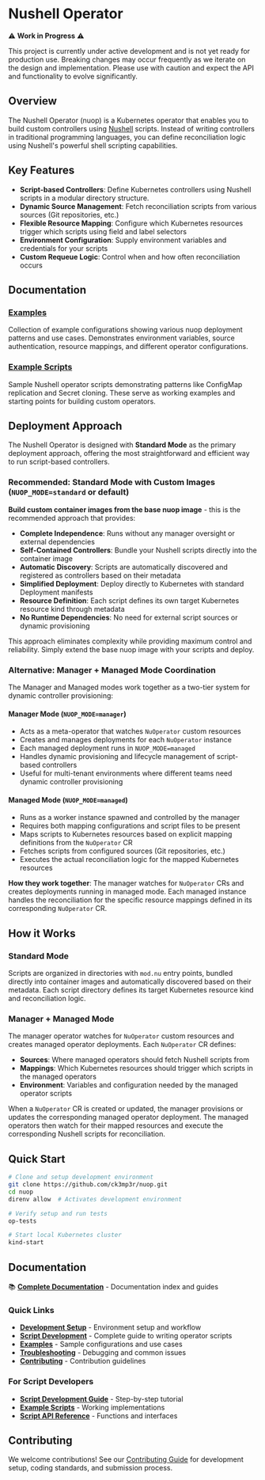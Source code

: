 # Nushell Operator

⚠️ **Work in Progress** ⚠️

This project is currently under active development and is not yet ready for production use. Breaking changes may occur frequently as we iterate on the design and implementation. Please use with caution and expect the API and functionality to evolve significantly.

## Overview

The Nushell Operator (nuop) is a Kubernetes operator that enables you to build custom controllers using [Nushell](https://www.nushell.sh/) scripts. Instead of writing controllers in traditional programming languages, you can define reconciliation logic using Nushell's powerful shell scripting capabilities.

## Key Features

- **Script-based Controllers**: Define Kubernetes controllers using Nushell scripts in a modular directory structure.
- **Dynamic Source Management**: Fetch reconciliation scripts from various sources (Git repositories, etc.)
- **Flexible Resource Mapping**: Configure which Kubernetes resources trigger which scripts using field and label selectors
- **Environment Configuration**: Supply environment variables and credentials for your scripts
- **Custom Requeue Logic**: Control when and how often reconciliation occurs

## Documentation

### [Examples](examples/README.md)
Collection of example configurations showing various nuop deployment patterns and use cases. Demonstrates environment variables, source authentication, resource mappings, and different operator configurations.

### [Example Scripts](operator/scripts/README.md)
Sample Nushell operator scripts demonstrating patterns like ConfigMap replication and Secret cloning. These serve as working examples and starting points for building custom operators.

## Deployment Approach

The Nushell Operator is designed with **Standard Mode** as the primary deployment approach, offering the most straightforward and efficient way to run script-based controllers.

### Recommended: Standard Mode with Custom Images (`NUOP_MODE=standard` or default)

**Build custom container images from the base nuop image** - this is the recommended approach that provides:

- **Complete Independence**: Runs without any manager oversight or external dependencies
- **Self-Contained Controllers**: Bundle your Nushell scripts directly into the container image
- **Automatic Discovery**: Scripts are automatically discovered and registered as controllers based on their metadata
- **Simplified Deployment**: Deploy directly to Kubernetes with standard Deployment manifests
- **Resource Definition**: Each script defines its own target Kubernetes resource kind through metadata
- **No Runtime Dependencies**: No need for external script sources or dynamic provisioning

This approach eliminates complexity while providing maximum control and reliability. Simply extend the base nuop image with your scripts and deploy.

### Alternative: Manager + Managed Mode Coordination

The Manager and Managed modes work together as a two-tier system for dynamic controller provisioning:

#### Manager Mode (`NUOP_MODE=manager`)
- Acts as a meta-operator that watches `NuOperator` custom resources
- Creates and manages deployments for each `NuOperator` instance
- Each managed deployment runs in `NUOP_MODE=managed`
- Handles dynamic provisioning and lifecycle management of script-based controllers
- Useful for multi-tenant environments where different teams need dynamic controller provisioning

#### Managed Mode (`NUOP_MODE=managed`)
- Runs as a worker instance spawned and controlled by the manager
- Requires both mapping configurations and script files to be present
- Maps scripts to Kubernetes resources based on explicit mapping definitions from the `NuOperator` CR
- Fetches scripts from configured sources (Git repositories, etc.)
- Executes the actual reconciliation logic for the mapped Kubernetes resources

**How they work together**: The manager watches for `NuOperator` CRs and creates deployments running in managed mode. Each managed instance handles the reconciliation for the specific resource mappings defined in its corresponding `NuOperator` CR.

## How it Works

### Standard Mode
Scripts are organized in directories with `mod.nu` entry points, bundled directly into container images and automatically discovered based on their metadata. Each script directory defines its target Kubernetes resource kind and reconciliation logic.

### Manager + Managed Mode
The manager operator watches for `NuOperator` custom resources and creates managed operator deployments. Each `NuOperator` CR defines:
- **Sources**: Where managed operators should fetch Nushell scripts from
- **Mappings**: Which Kubernetes resources should trigger which scripts in the managed operators
- **Environment**: Variables and configuration needed by the managed operator scripts

When a `NuOperator` CR is created or updated, the manager provisions or updates the corresponding managed operator deployment. The managed operators then watch for their mapped resources and execute the corresponding Nushell scripts for reconciliation.

## Quick Start

```bash
# Clone and setup development environment
git clone https://github.com/ck3mp3r/nuop.git
cd nuop
direnv allow  # Activates development environment

# Verify setup and run tests
op-tests

# Start local Kubernetes cluster
kind-start
```

## Documentation

📚 **[Complete Documentation](docs/README.md)** - Documentation index and guides

### Quick Links
- **[Development Setup](docs/DEVELOPMENT.md)** - Environment setup and workflow
- **[Script Development](docs/SCRIPT-DEVELOPMENT.md)** - Complete guide to writing operator scripts  
- **[Examples](examples/README.md)** - Sample configurations and use cases
- **[Troubleshooting](docs/TROUBLESHOOTING.md)** - Debugging and common issues
- **[Contributing](CONTRIBUTING.md)** - Contribution guidelines

### For Script Developers
- **[Script Development Guide](docs/SCRIPT-DEVELOPMENT.md)** - Step-by-step tutorial
- **[Example Scripts](operator/scripts/README.md)** - Working implementations  
- **[Script API Reference](docs/SCRIPT-DEVELOPMENT.md#script-api-reference)** - Functions and interfaces

## Contributing

We welcome contributions! See our [Contributing Guide](CONTRIBUTING.md) for development setup, coding standards, and submission process.
